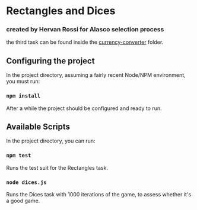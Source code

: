 # Rectangles and Dices
### created by Hervan Rossi for Alasco selection process

the third task can be found inside the [currency-converter](currency-converter) folder.

## Configuring the project

In the project directory, assuming a fairly recent Node/NPM environment, you must run:

### `npm install`

After a while the project should be configured and ready to run.

## Available Scripts

In the project directory, you can run:

### `npm test`

Runs the test suit for the Rectangles task.

### `node dices.js`

Runs the Dices task with 1000 iterations of the game, to assess whether it's a good game.
